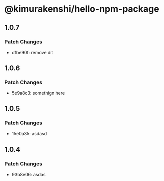 # @kimurakenshi/hello-npm-package

## 1.0.7

### Patch Changes

- dfbe90f: remove dit

## 1.0.6

### Patch Changes

- 5e9a8c3: somethign here

## 1.0.5

### Patch Changes

- 15e0a35: asdasd

## 1.0.4

### Patch Changes

- 93b8e06: asdas
